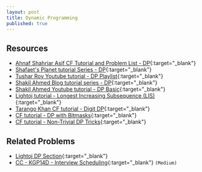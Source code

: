```yaml
---
layout: post
title: Dynamic Programming
published: true
---
```


## Resources
- [Ahnaf Shahriar Asif CF Tutorial and Problem List - DP](https://codeforces.com/blog/entry/67679){:target="_blank"}
- [Shafaet's Planet tutorial Series - DP](http://www.shafaetsplanet.com/?p=1022){:target="_blank"}
- [Tushar Roy Youtube tutorial - DP Playlist](https://www.youtube.com/playlist?list=PLrmLmBdmIlpsHaNTPP_jHHDx_os9ItYXr){:target="_blank"}
- [Shakil Ahmed Blog tutorial series - DP](http://shakilcompetitiveprogramming.blogspot.com/search/label/DP){:target="_blank"}
- [Shakil Ahmed Youtube tutorial - DP Basic](https://www.youtube.com/watch?v=KvgpHiCnvFw){:target="_blank"}
- [Lightoj tutorial - Longest Increasing Subsequence (LIS)](http://lightoj.com/article_show.php?article=1000){:target="_blank"}
- [Tarango Khan CF tutorial - Digit DP](https://codeforces.com/blog/entry/53960){:target="_blank"}
- [CF tutorial - DP with Bitmasks](https://codeforces.com/blog/entry/337){:target="_blank"}
- [CF tutorial - Non-Trivial DP Tricks](https://codeforces.com/blog/entry/47764){:target="_blank"}


## Related Problems

- [Lightoj DP Section](http://lightoj.com/volume_problemcategory.php?category=Dynamic%20Programming){:target="_blank"}
- [CC - KGP14D - Interview Scheduling](https://www.codechef.com/problems/KGP14D){:target="_blank"} `(Medium)`
